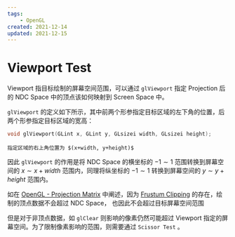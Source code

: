 ```yaml
---
tags:
    - OpenGL
created: 2021-12-14
updated: 2021-12-15
---
```


# Viewport Test

Viewport 指目标绘制的屏幕空间范围，可以通过 `glViewport` 指定 Projection 后的 NDC Space 中的顶点该如何映射到 Screen Space 中。

`glViewport` 的定义如下所示，其中前两个形参指定目标区域的左下角的位置，后两个形参指定目标区域的宽高：

```cpp
void glViewport(GLint x, GLint y, GLsizei width, GLsizei height);
```

```ad-note
指定区域的右上角位置为 $(x+width, y+height)$
```

因此 `glViewport` 的作用是将 NDC Space 的横坐标的 $-1 \sim 1$ 范围转换到屏幕空间的 $x \sim x+width$ 范围内，同理将纵坐标的 $-1 \sim 1$ 转换到屏幕空间的 $y \sim y+height$ 范围内。

如在 [OpenGL - Projection Matrix](OpenGL%20-%20Projection%20Matrix.md) 中阐述，因为 [Frustum Clipping](OpenGL%20-%20Projection%20Matrix.md#^1150b2) 的存在，绘制的顶点数据不会超过 NDC Space， 也因此不会超过目标屏幕空间范围

但是对于非顶点数据，如 `glClear` 则影响的像素仍然可能超过 Viewport 指定的屏幕空间。为了限制像素影响的范围，则需要通过 `Scissor Test` 。